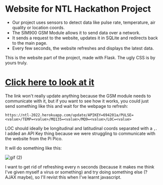 
# Website for NTL Hackathon Project

 
- Our project uses sensors to detect data like pulse rate, temperature, air quality or location coords. 
- The SIM900 GSM Module allows it to send data over a network. 
- It sends a request to the website, updates it in SQLite and redirects back to the main page.
- Every few seconds, the website refreshes and displays the latest data.

This is the website part of the project, made with Flask. The ugly CSS is by yours truly. 

# [Click here to look at it](https://ntl-2022.herokuapp.com/)
The link won't really update anything because the GSM module needs to communicate with it, but if you want to see how it works, you could just send something like this and wait for the webpage to refresh:

   ```https://ntl-2022.herokuapp.com/update/APIKEY=694201a/PULSE=<value>/TEMP=<value>/MQ135=<value>/MQ9=<value>/LOC=<value>```
   
   LOC should ideally be longitudinal and latitudinal coords separated with a  `,`. I added an API Key thing because we were struggling to communicate with the website from the Pi Pico.
   
 It will do something like this:

![gif (2)](https://user-images.githubusercontent.com/62711442/156856257-37620cdd-dbad-490d-a924-64e1daa21c03.gif)

I  want to get rid of refreshing every n seconds (because it makes me think I've given myself a virus or something) and try doing something else (? AJAX maybe), so I'll revist this when I've learnt javascript.

